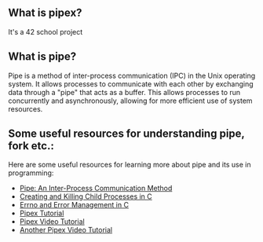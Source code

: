 
## What is pipex?
It's a 42 school project

## What is pipe?
Pipe is a method of inter-process communication (IPC) in the Unix operating system. It allows processes to communicate with each other by exchanging data through a "pipe" that acts as a buffer. This allows processes to run concurrently and asynchronously, allowing for more efficient use of system resources.

## Some useful resources for understanding pipe, fork etc.:

Here are some useful resources for learning more about pipe and its use in programming:

-   [Pipe: An Inter-Process Communication Method](https://www.codequoi.com/en/pipe-an-inter-process-communication-method/)
-   [Creating and Killing Child Processes in C](https://www.codequoi.com/en/creating-and-killing-child-processes-in-c/)
-   [Errno and Error Management in C](https://www.codequoi.com/en/errno-and-error-management-in-c/)
-   [Pipex Tutorial](https://csnotes.medium.com/pipex-tutorial-42-project-4469f5dd5901)
-   [Pipex Video Tutorial](https://youtu.be/6xbLgZpOBi8)
-   [Another Pipex Video Tutorial](https://youtu.be/cex9XrZCU14)
